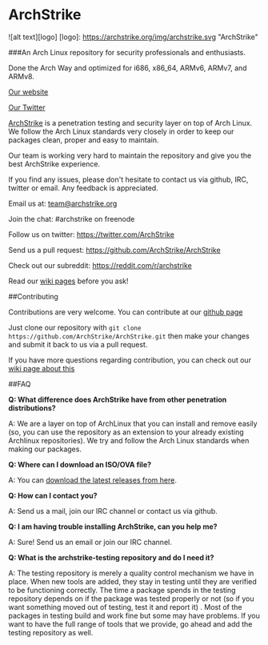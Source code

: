# ArchStrike

![alt text][logo]
[logo]: https://archstrike.org/img/archstrike.svg "ArchStrike"

###An Arch Linux repository for security professionals and enthusiasts.

Done the Arch Way and optimized for i686, x86_64, ARMv6, ARMv7, and ARMv8.

[Our website](https://archstrike.org)

[Our Twitter](https://twitter.com/ArchStrike)

[ArchStrike](https://archstrike.org) is a penetration testing and security layer on top of Arch Linux. We follow the Arch Linux standards very closely in order to keep our packages clean, proper and easy to maintain.

Our team is working very hard to maintain the repository and give you the best ArchStrike experience.

If you find any issues, please don't hesitate to contact us via github, IRC, twitter or email. Any feedback is appreciated.

Email us at: <team@archstrike.org>

Join the chat: #archstrike on freenode

Follow us on twitter: <https://twitter.com/ArchStrike>

Send us a pull request: <https://github.com/ArchStrike/ArchStrike>

Check out our subreddit: <https://reddit.com/r/archstrike>

Read our [wiki pages](https://archstrike.org/wiki) before you ask!

##Contributing

Contributions are very welcome. You can contribute at our [github page](https://github.com/ArchStrike/ArchStrike)

Just clone our repository with `git clone https://github.com/ArchStrike/ArchStrike.git` then make your changes and submit it back to us via a pull request.

If you have more questions regarding contribution, you can check out our [wiki page about this](https://archstrike.org/wiki/contributing)

##FAQ

**Q: What difference does ArchStrike have from other penetration distributions?**

A: We are a layer on top of ArchLinux that you can install and remove easily (so, you can use the repository as an extension to your already existing Archlinux repositories). We try and follow the Arch Linux standards when making our packages.

**Q: Where can I download an ISO/OVA file?**

A: You can [download the latest releases from here](https://archstrike.org/downloads).

**Q: How can I contact you?**

A: Send us a mail, join our IRC channel or contact us via github.

**Q: I am having trouble installing ArchStrike, can you help me?**

A: Sure! Send us an email or join our IRC channel.

**Q: What is the archstrike-testing repository and do I need it?**

A: The testing repository is merely a quality control mechanism we have in place. When new tools are added, they stay in testing until they are verified to be functioning correctly. The time a package spends in the testing repository depends on if the package was tested properly or not (so if you want something moved out of testing, test it and report it) . Most of the packages in testing build and work fine but some may have problems. If you want to have the full range of tools that we provide, go ahead and add the testing repository as well.

